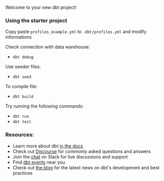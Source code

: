 Welcome to your new dbt project!

### Using the starter project

Copy paste `profiles_example.yml` to `.dbt/profiles.yml` and modify informations

Check connection with data warehouse:
- `dbt debug`

Use seeder files:
- `dbt seed`

To compile file:
- `dbt build`

Try running the following commands:
- `dbt run`
- `dbt test`


### Resources:
- Learn more about dbt [in the docs](https://docs.getdbt.com/docs/introduction)
- Check out [Discourse](https://discourse.getdbt.com/) for commonly asked questions and answers
- Join the [chat](https://community.getdbt.com/) on Slack for live discussions and support
- Find [dbt events](https://events.getdbt.com) near you
- Check out [the blog](https://blog.getdbt.com/) for the latest news on dbt's development and best practices
